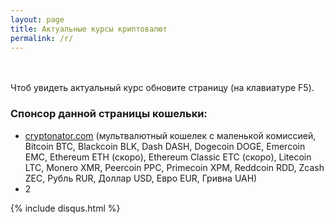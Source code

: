 ```yaml
---
layout: page
title: Актуальные курсы криптовалют
permalink: /r/
---
```


<style>   
.cryptonatorwidget div:last-child {
    background: #64f949; 
    display: none; /* Если с помощью css отключить этот див то прямая ссылка всеравно поисковыми ботами будет индексирвоаться, и слив веса будет туда на сайт. Также гугл может подумать что это скрытая ссылка для накрутки того сайта и этот сайт возможно накажет. */
}
.cryptonatorwidget div:nth-last-child(2) {
    background: #eee;
    padding-top: 12px !important;
    padding-bottom: 14px;
}
.cryptonatorwidget {
    border-radius: 0px; /* crypt_multi_border_corners = "square"; */
    max-width: 760px;
    /*float: left;
    margin-left: 10px;*/
}
</style>

<br>

<script type="text/javascript">    
crypt_multi_border_width = 1;
crypt_multi_border_color = "#ececec";
crypt_multi_border_corners = "square";
crypt_multi_font_family = "Verdana";
crypt_multi_font_size = "small";
crypt_multi_display_time = true;
    
crypt_multi_num_cur = "21";    

crypt_base_cur_0 = "Euro (EUR)";
crypt_target_cur_0 = "US Dollar (USD)";
    
crypt_base_cur_1 = "US Dollar (USD)";
crypt_target_cur_1 = "Euro (EUR)";

crypt_base_cur_2 = "Ukrainian Hryvnia (UAH)";
crypt_target_cur_2 = "US Dollar (USD)";

crypt_base_cur_3 = "Ruble (RUR)";
crypt_target_cur_3 = "US Dollar (USD)";

crypt_base_cur_4 = "Bitcoin (BTC)";
crypt_target_cur_4 = "Euro (EUR)";

crypt_base_cur_5 = "Bitcoin (BTC)";
crypt_target_cur_5 = "Ukrainian Hryvnia (UAH)";

crypt_base_cur_6 = "Bitcoin (BTC)";
crypt_target_cur_6 = "Ruble (RUR)";
    
crypt_base_cur_7 = "Bitcoin (BTC)";
crypt_target_cur_7 = "US Dollar (USD)";

crypt_base_cur_8 = "Ethereum (ETH)";
crypt_target_cur_8 = "US Dollar (USD)";

crypt_base_cur_9 = "Ethereum Classic (ETC)";
crypt_target_cur_9 = "US Dollar (USD)";
    
crypt_base_cur_10 = "Ripple (XRP)";
crypt_target_cur_10 = "US Dollar (USD)";

crypt_base_cur_11 = "Dash (DASH)";
crypt_target_cur_11 = "US Dollar (USD)";

crypt_base_cur_12 = "Monero (XMR)";
crypt_target_cur_12 = "US Dollar (USD)";

crypt_base_cur_13 = "Litecoin (LTC)";
crypt_target_cur_13 = "US Dollar (USD)";

crypt_base_cur_14 = "Zcash (ZEC)";
crypt_target_cur_14 = "US Dollar (USD)";

crypt_base_cur_15 = "Dogecoin (DOGE)";
crypt_target_cur_15 = "US Dollar (USD)";

crypt_base_cur_16 = "Emercoin (EMC)";
crypt_target_cur_16 = "US Dollar (USD)";
    
crypt_base_cur_17 = "Blackcoin (BLK)";
crypt_target_cur_17 = "US Dollar (USD)";
    
crypt_base_cur_18 = "Siberian chervonets (SIB)";
crypt_target_cur_18 = "US Dollar (USD)";
    
crypt_base_cur_19 = "GOLOS (GOLOS)";
crypt_target_cur_19 = "US Dollar (USD)";
    
crypt_base_cur_20 = "Steem (STEEM)";
crypt_target_cur_20 = "US Dollar (USD)";
</script>
<script type="text/javascript" src="https://www.cryptonator.com/ui/js/widget/multi_widget.js"></script>
<div style="clear:both"></div>
<br>
Чтоб увидеть актуальный курс обновите страницу (на клавиатуре F5).
<br>
<h3>Спонсор данной страницы кошельки:</h3>
<ul>
    <li><a rel="nofollow" target="_blank" class="hvr-wobble-vertical" href="https://ru.cryptonator.com/auth/signup/101248575" onclick="ga('send', 'event', 'outbound', 'click', 'https://ru.cryptonator.com/auth/signup/101248575');">cryptonator.com</a>   (мультвалютный кошелек с маленькой комиссией, Bitcoin BTC, Blackcoin BLK, Dash DASH, Dogecoin DOGE, Emercoin EMC, Ethereum ETH (скоро), Ethereum Classic ETC (скоро), Litecoin LTC, Monero XMR, Peercoin PPC, Primecoin XPM, Reddcoin RDD, Zcash ZEC, Рубль RUR, Доллар USD, Евро EUR, Гривна UAH)</li>
    <li>2</li>
</ul>



{% include disqus.html %}
